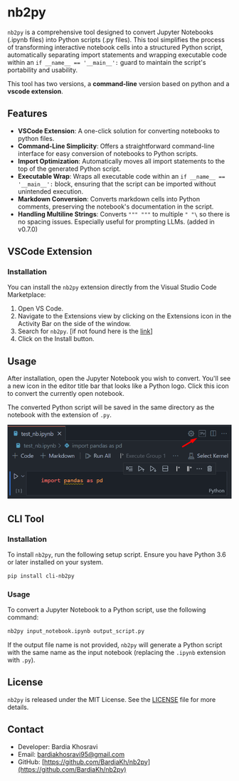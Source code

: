 # nb2py

`nb2py` is a comprehensive tool designed to convert Jupyter Notebooks (.ipynb files) into Python scripts (.py files). This tool simplifies the process of transforming interactive notebook cells into a structured Python script, automatically separating import statements and wrapping executable code within an `if __name__ == '__main__':` guard to maintain the script's portability and usability.

This tool has two versions, a **command-line** version based on python and a **vscode extension**.

## Features

- **VSCode Extension**: A one-click solution for converting notebooks to python files.
- **Command-Line Simplicity**: Offers a straightforward command-line interface for easy conversion of notebooks to Python scripts.
- **Import Optimization**: Automatically moves all import statements to the top of the generated Python script.
- **Executable Wrap**: Wraps all executable code within an `if __name__ == '__main__':` block, ensuring that the script can be imported without unintended execution.
- **Markdown Conversion**: Converts markdown cells into Python comments, preserving the notebook's documentation in the script.
- **Handling Multiline Strings**: Converts `""" """` to multiple `" "\` so there is no spacing issues. Especially useful for prompting LLMs. (added in v0.7.0)

## VSCode Extension 

### Installation

You can install the `nb2py` extension directly from the Visual Studio Code Marketplace:

1. Open VS Code.
2. Navigate to the Extensions view by clicking on the Extensions icon in the Activity Bar on the side of the window.
3. Search for `nb2py`. [if not found here is the [link](https://marketplace.visualstudio.com/items?itemName=BardiaKhosravi.nb2py)]
4. Click on the Install button.

## Usage

After installation, open the Jupyter Notebook you wish to convert. You'll see a new icon in the editor title bar that looks like a Python logo. Click this icon to convert the currently open notebook.

The converted Python script will be saved in the same directory as the notebook with the extension of `.py`.

![Convert Notebook to Python Script Button](vscode_nb2py/assets/screenshot.png)

## CLI Tool 

### Installation

To install `nb2py`, run the following setup script. Ensure you have Python 3.6 or later installed on your system.

```bash
pip install cli-nb2py
```

### Usage

To convert a Jupyter Notebook to a Python script, use the following command:

```bash
nb2py input_notebook.ipynb output_script.py
```

If the output file name is not provided, `nb2py` will generate a Python script with the same name as the input notebook (replacing the `.ipynb` extension with `.py`).

## License

`nb2py` is released under the MIT License. See the [LICENSE](LICENSE) file for more details.

## Contact

- Developer: Bardia Khosravi
- Email: bardiakhosravi95@gmail.com
- GitHub: [https://github.com/BardiaKh/nb2py](https://github.com/BardiaKh/nb2py)
